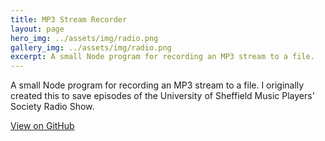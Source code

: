 ```yaml
---
title: MP3 Stream Recorder
layout: page
hero_img: ../assets/img/radio.png
gallery_img: ../assets/img/radio.png
excerpt: A small Node program for recording an MP3 stream to a file.
---
```

A small Node program for recording an MP3 stream to a file. I originally created this to save episodes of the University of Sheffield Music Players' Society Radio Show.

[View on GitHub](https://github.com/charlielee/mp3-stream-recorder)